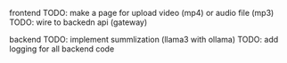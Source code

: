 frontend 
TODO: make a page for upload video (mp4) or audio file (mp3)
TODO: wire to backedn api (gateway)

backend
TODO: implement summlization (llama3 with ollama)
TODO: add logging for all backend code  